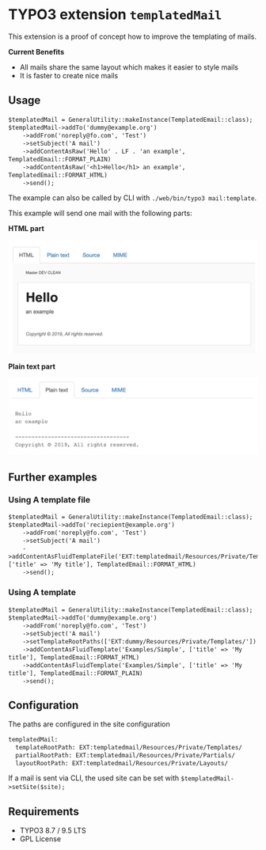 # TYPO3 extension `templatedMail`

This extension is a proof of concept how to improve the templating of mails.

**Current Benefits**

- All mails share the same layout which makes it easier to style mails
- It is faster to create nice mails


## Usage

```
$templatedMail = GeneralUtility::makeInstance(TemplatedEmail::class);
$templatedMail->addTo('dummy@example.org')
    ->addFrom('noreply@fo.com', 'Test')
    ->setSubject('A mail')
    ->addContentAsRaw('Hello' . LF . 'an example', TemplatedEmail::FORMAT_PLAIN)
    ->addContentAsRaw('<h1>Hello</h1> an example', TemplatedEmail::FORMAT_HTML)
    ->send();
```
The example can also be called by CLI with `./web/bin/typo3 mail:template`.

This example will send one mail with the following parts:

**HTML part**

![HTML](Resources/Public/Screenshots/example-html.png)

**Plain text part**

![Plain](Resources/Public/Screenshots/example-txt.png)

## Further examples

### Using A template file

```
$templatedMail = GeneralUtility::makeInstance(TemplatedEmail::class);
$templatedMail->addTo('reciepient@example.org')
    ->addFrom('noreply@fo.com', 'Test')
    ->setSubject('A mail')
    ->addContentAsFluidTemplateFile('EXT:templatedmail/Resources/Private/Templates/Examples/Example.html', ['title' => 'My title'], TemplatedEmail::FORMAT_HTML)
    ->send();
```

### Using A template

```
$templatedMail = GeneralUtility::makeInstance(TemplatedEmail::class);
$templatedMail->addTo('dummy@example.org')
    ->addFrom('noreply@fo.com', 'Test')
    ->setSubject('A mail')
    ->setTemplateRootPaths(['EXT:dummy/Resources/Private/Templates/'])
    ->addContentAsFluidTemplate('Examples/Simple', ['title' => 'My title'], TemplatedEmail::FORMAT_HTML)
    ->addContentAsFluidTemplate('Examples/Simple', ['title' => 'My title'], TemplatedEmail::FORMAT_PLAIN)
    ->send();
```

## Configuration

The paths are configured in the site configuration

```
templatedMail:
  templateRootPath: EXT:templatedmail/Resources/Private/Templates/
  partialRootPath: EXT:templatedmail/Resources/Private/Partials/
  layoutRootPath: EXT:templatedmail/Resources/Private/Layouts/
```

If a mail is sent via CLI, the used site can be set with `$templatedMail->setSite($site);`

## Requirements

- TYPO3 8.7 / 9.5 LTS
- GPL License
